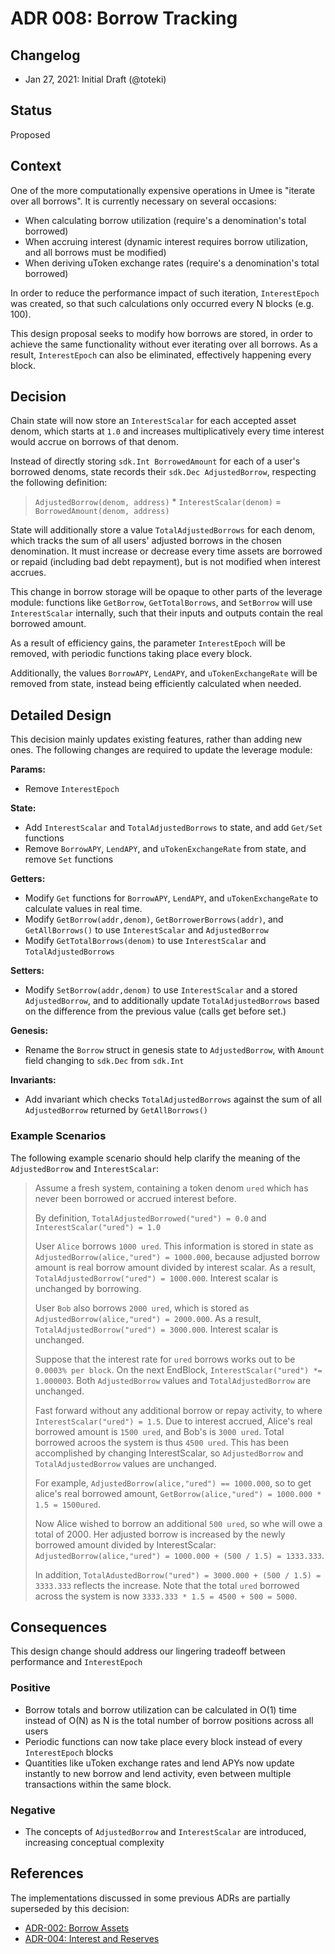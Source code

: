 # ADR 008: Borrow Tracking

## Changelog

- Jan 27, 2021: Initial Draft (@toteki)

## Status

Proposed

## Context

One of the more computationally expensive operations in Umee is "iterate over all borrows". It is currently necessary on several occasions:

- When calculating borrow utilization (require's a denomination's total borrowed)
- When accruing interest (dynamic interest requires borrow utilization, and all borrows must be modified)
- When deriving uToken exchange rates (require's a denomination's total borrowed)

In order to reduce the performance impact of such iteration, `InterestEpoch` was created, so that such calculations only occurred every N blocks (e.g. 100).

This design proposal seeks to modify how borrows are stored, in order to achieve the same functionality without ever iterating over all borrows. As a result, `InterestEpoch` can also be eliminated, effectively happening every block.

## Decision

Chain state will now store an `InterestScalar` for each accepted asset denom, which starts at `1.0` and increases multiplicatively every time interest would accrue on borrows of that denom.

Instead of directly storing `sdk.Int BorrowedAmount` for each of a user's borrowed denoms, state records their `sdk.Dec AdjustedBorrow`, respecting the following definition:

> `AdjustedBorrow(denom, address)` * `InterestScalar(denom)` = `BorrowedAmount(denom, address)`

State will additionally store a value `TotalAdjustedBorrows` for each denom, which tracks the sum of all users' adjusted borrows in the chosen denomination.
It must increase or decrease every time assets are borrowed or repaid (including bad debt repayment), but is not modified when interest accrues.

This change in borrow storage will be opaque to other parts of the leverage module: functions like `GetBorrow`, `GetTotalBorrows`, and `SetBorrow` will use `InterestScalar` internally, such that their inputs and outputs contain the real borrowed amount.

As a result of efficiency gains, the parameter `InterestEpoch` will be removed, with periodic functions taking place every block.

Additionally, the values `BorrowAPY`, `LendAPY`, and `uTokenExchangeRate` will be removed from state, instead being efficiently calculated when needed.

## Detailed Design

This decision mainly updates existing features, rather than adding new ones. The following changes are required to update the leverage module:

**Params:**

- Remove `InterestEpoch`

**State:**

- Add `InterestScalar` and `TotalAdjustedBorrows` to state, and add `Get/Set` functions
- Remove `BorrowAPY`, `LendAPY`, and `uTokenExchangeRate` from state, and remove `Set` functions

**Getters:**

- Modify `Get` functions for `BorrowAPY`, `LendAPY`, and `uTokenExchangeRate` to calculate values in real time.
- Modify `GetBorrow(addr,denom)`, `GetBorrowerBorrows(addr)`, and `GetAllBorrows()` to use `InterestScalar` and `AdjustedBorrow`
- Modify `GetTotalBorrows(denom)` to use `InterestScalar` and `TotalAdjustedBorrows`

**Setters:**

- Modify `SetBorrow(addr,denom)` to use `InterestScalar` and a stored `AdjustedBorrow`, and to additionally update `TotalAdjustedBorrows` based on the difference from the previous value (calls get before set.)

**Genesis:**

- Rename the `Borrow` struct in genesis state to `AdjustedBorrow`, with `Amount` field changing to `sdk.Dec` from `sdk.Int`

**Invariants:**

- Add invariant which checks `TotalAdjustedBorrows` against the sum of all `AdjustedBorrow` returned by `GetAllBorrows()`

### Example Scenarios

The following example scenario should help clarify the meaning of the `AdjustedBorrow` and `InterestScalar`:

> Assume a fresh system, containing a token denom `ured` which has never been borrowed or accrued interest before.
>
> By definition, `TotalAdjustedBorrowed("ured") = 0.0` and `InterestScalar("ured") = 1.0`
>
> User `Alice` borrows `1000 ured`. This information is stored in state as `AdjustedBorrow(alice,"ured") = 1000.000`, because adjusted borrow amount is real borrow amount divided by interest scalar. As a result, `TotalAdjustedBorrow("ured") = 1000.000`. Interest scalar is unchanged by borrowing.
>
> User `Bob` also borrows `2000 ured`, which is stored as  `AdjustedBorrow(alice,"ured") = 2000.000`. As a result, `TotalAdjustedBorrow("ured") = 3000.000`. Interest scalar is unchanged.
>
> Suppose that the interest rate for `ured` borrows works out to be `0.0003% per block`. On the next EndBlock, `InterestScalar("ured") *= 1.000003`. Both `AdjustedBorrow` values and `TotalAdjustedBorrow` are unchanged.
>
> Fast forward without any additional borrow or repay activity, to where `InterestScalar("ured") = 1.5`. Due to interest accrued, Alice's real borrowed amount is `1500 ured`, and Bob's is `3000 ured`. Total borrowed acroos the system is thus `4500 ured`. This has been accomplished by changing InterestScalar, so `AdjustedBorrow` and `TotalAdjustedBorrow` values are unchanged.
>
> For example, `AdjustedBorrow(alice,"ured") == 1000.000`, so to get alice's real borrowed amount, `GetBorrow(alice,"ured") = 1000.000 * 1.5 = 1500ured`.
>
> Now Alice wished to borrow an additional `500 ured`, so whe will owe a total of 2000. Her adjusted borrow is increased by the newly borrowed amount divided by InterestScalar: `AdjustedBorrow(alice,"ured") = 1000.000 + (500 / 1.5) = 1333.333`.
>
> In addition, `TotalAdustedBorrow("ured") = 3000.000 + (500 / 1.5) = 3333.333` reflects the increase. Note that the total `ured` borrowed across the system is now `3333.333 * 1.5 = 4500 + 500 = 5000`.

## Consequences

This design change should address our lingering tradeoff between performance and `InterestEpoch`

### Positive

- Borrow totals and borrow utilization can be calculated in O(1) time instead of O(N) as N is the total number of borrow positions across all users
- Periodic functions can now take place every block instead of every `InterestEpoch` blocks
- Quantities like uToken exchange rates and lend APYs now update instantly to new borrow and lend activity, even between multiple transactions within the same block.

### Negative

- The concepts of `AdjustedBorrow` and `InterestScalar` are introduced, increasing conceptual complexity

## References

The implementations discussed in some previous ADRs are partially superseded by this decision:
- [ADR-002: Borrow Assets](./ADR-002-borrow-assets.md)
- [ADR-004: Interest and Reserves](./ADR-004-interest-and-reserves.md)
